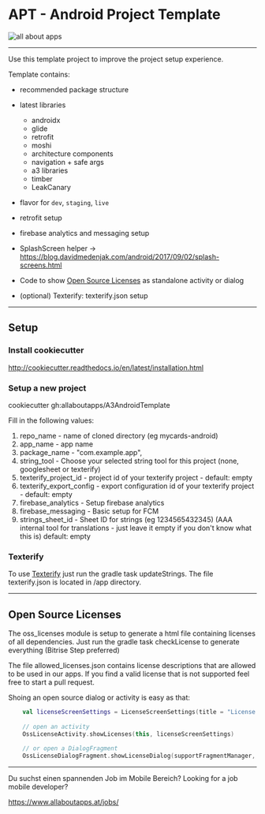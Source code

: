 
# APT - Android Project Template


![all about apps](https://kcdn.at/company/51740/3214808/aaa3000.png "all about apps")

---

Use this template project to improve the project setup experience.

Template contains:

* recommended package structure
* latest libraries
    * androidx
    * glide
    * retrofit
    * moshi
    * architecture components
    * navigation + safe args
    * a3 libraries
    * timber
    * LeakCanary


* flavor for `dev`, `staging`, `live`
* retrofit setup
* firebase analytics and messaging setup
* SplashScreen helper -> https://blog.davidmedenjak.com/android/2017/09/02/splash-screens.html
* Code to show [Open Source Licenses](#open-source-licenses) as standalone activity or dialog
* (optional) Texterify: texterify.json setup

---

## Setup
### Install cookiecutter
http://cookiecutter.readthedocs.io/en/latest/installation.html

### Setup a new project

cookiecutter gh:allaboutapps/A3AndroidTemplate

Fill in the following values:
1) repo_name        - name of cloned directory  (eg   mycards-android)
2) app_name         - app name
3) package_name     - "com.example.app",
4) string_tool      - Choose your selected string tool for this project (none, googlesheet or texterify)
5) texterify_project_id - project id of your texterify project - default: empty
6) texterify_export_config - export configuration id of your texterify project - default: empty
7) firebase_analytics - Setup firebase analytics
8) firebase_messaging - Basic setup for FCM
9) strings_sheet_id - Sheet ID for strings (eg 1234565432345) (AAA internal tool for translations - just leave it empty if you don't know what this is) default: empty 


### Texterify
To use [Texterify](https://github.com/chrztoph/texterify) just run the gradle task updateStrings. The file texterify.json is located in /app directory.

---
## Open Source Licenses

The oss_licenses module is setup to generate a html file containing licenses of all dependencies. Just run the gradle task checkLicense to generate everything (Bitrise Step preferred)

The file allowed_licenses.json contains license descriptions that are allowed to be used in our apps. If you find a valid license that is not supported feel free to start a pull request.

Shoing an open source dialog or activity is easy as that:

```kotlin
    val licenseScreenSettings = LicenseScreenSettings(title = "License Screen", showUpArrow = true)
        
    // open an activity    
    OssLicenseActivity.showLicenses(this, licenseScreenSettings)
    
    // or open a DialogFragment
    OssLicenseDialogFragment.showLicenseDialog(supportFragmentManager, licenseScreenSettings)
```

---

Du suchst einen spannenden Job im Mobile Bereich?
Looking for a job mobile developer?

https://www.allaboutapps.at/jobs/


